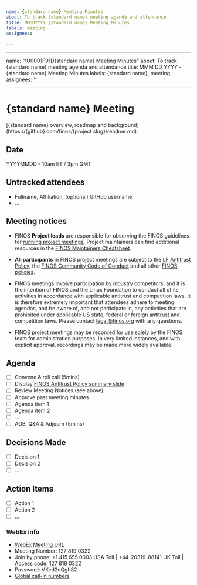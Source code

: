 ```yaml
---
name: {standard name} Meeting Minutes
about: To track {standard name} meeting agenda and attendance
title: MMDDYYYY {standard name} Meeting Minutes
labels: meeting
assignees: ''

---
```


---
name: "\U0001F91D{standard name} Meeting Minutes"
about: To track {standard name} meeting agenda and attendance
title: MMM DD YYYY - {standard name} Meeting Minutes
labels: {standard name}, meeting
assignees: ''

---

# {standard name} Meeting
[{standard name} overview, roadmap and background](https://{github}.com/finos/{project slug}/readme.md)

## Date
YYYYMMDD - 10am ET / 3pm GMT

## Untracked attendees
- Fullname, Affiliation, (optional) GitHub username
- ...

## Meeting notices
- FINOS **Project leads** are responsible for observing the FINOS guidelines for [running project meetings](https://community.finos.org/docs/governance/meeting-procedures/). Project maintainers can find additional resources in the [FINOS Maintainers Cheatsheet](https://community.finos.org/docs/finos-maintainers-cheatsheet).

- **All participants** in FINOS project meetings are subject to the [LF Antitrust Policy](https://www.linuxfoundation.org/antitrust-policy/), the [FINOS Community Code of Conduct](https://community.finos.org/docs/governance/code-of-conduct) and all other [FINOS policies](https://community.finos.org/docs/governance/#policies). 

- FINOS meetings involve participation by industry competitors, and it is the intention of FINOS and the Linux Foundation to conduct all of its activities in accordance with applicable antitrust and competition laws. It is therefore extremely important that attendees adhere to meeting agendas, and be aware of, and not participate in, any activities that are prohibited under applicable US state, federal or foreign antitrust and competition laws. Please contact legal@finos.org with any questions.

- FINOS project meetings may be recorded for use solely by the FINOS team for administration purposes. In very limited instances, and with explicit approval, recordings may be made more widely available.

## Agenda
- [ ] Convene & roll call (5mins)
- [ ] Display [FINOS Antitrust Policy summary slide](https://community.finos.org/Compliance-Slides/Antitrust-Compliance-Slide.pdf) 
- [ ] Review Meeting Notices (see above)
- [ ] Approve past meeting minutes
- [ ] Agenda item 1
- [ ] Agenda item 2
- [ ] ...
- [ ] AOB, Q&A & Adjourn (5mins)

## Decisions Made
- [ ] Decision 1
- [ ] Decision 2
- [ ] ...

## Action Items
- [ ] Action 1
- [ ] Action 2
- [ ] ...

### WebEx info
- [WebEx Meeting URL](https://finos.webex.com/finos/j.php?MTID=mf27815a7807f13f1d0974a973196cb4c)
- Meeting Number: 127 819 0322
- Join by phone: +1.415.655.0003 USA Toll | +44-20319-88141 UK Toll | Access code: 127 819 0322
- Password: VXcd2eQgh82
- [Global call-in numbers](https://finos.webex.com/finos/globalcallin.php?serviceType=MC&ED=582460637&tollFree=0)
